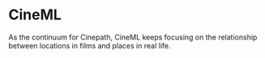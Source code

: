 # CineML

As the continuum for Cinepath, CineML keeps focusing on the relationship between locations in films and places in real life.
